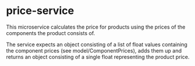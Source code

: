# price-service

This microservice calculates the price for products using the prices of the components the product consists of.

The service expects an object consisting of a list of float values containing the component prices (see
model/ComponentPrices), adds them up and returns an object consisting of a single float representing the product price.